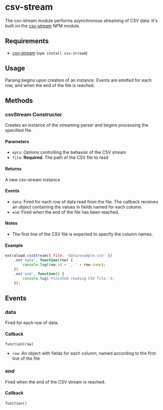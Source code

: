 # csv-stream

The csv-stream module performs asynchronous streaming of CSV data. It's built on the [csv-stream](https://npmjs.org/package/csv-stream) NPM module.

## Requirements

 - [csv-stream](https://npmjs.org/package/csv-stream) (`npm install csv-stream`)

## Usage

Parsing begins upon creation of an instance. Events are emitted for each row, and when the end of the file is reached.

## Methods

### csvStream Constructor
Creates an instance of the streaming parser and begins processing the specified file.

#### Parameters
 - `opts`: Options controlling the behavior of the CSV stream
  - `file`: **Required**. The path of the CSV file to read

#### Returns
A new csv-stream instance

#### Events
 - `data`: Fired for each row of data read from the file. The callback receives an object containing the values in fields named for each column.
 - `end`: Fired when the end of the file has been reached.

#### Notes
 - The first line of the CSV file is expected to specify the column names.

#### Example
```javascript
extraload.csvStream({ file: 'data/example.csv' })
    .on('data', function(row) {
        console.log(row.id + ', ' + row.name);
    })
    .on('end', function() {
        console.log('Finished reading CSV file.');
    });
```

## Events

### data
Fired for each row of data.

#### Callback
`function(row)`

 - `row`: An object with fields for each column, named according to the first line of the file

### end
Fired when the end of the CSV stream is reached.

#### Callback
`function()`